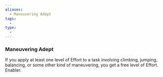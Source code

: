 ```yaml
---
aliases:
  - Maneuvering Adept
tags:
  - 
type:
  - 
---
```

### Maneuvering Adept

If you apply at least one level of Effort to a task involving climbing, jumping, balancing, or some other kind of maneuvering, you get a free level of Effort. Enabler.